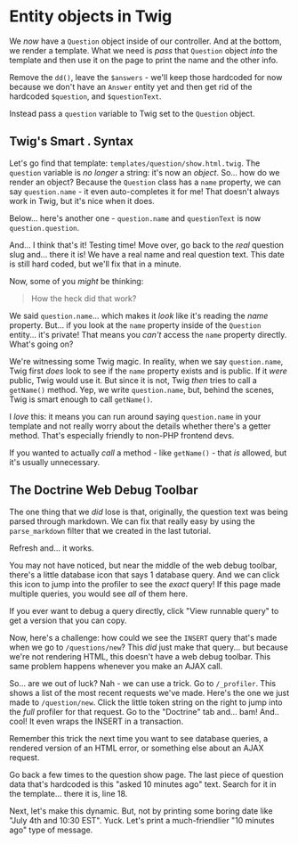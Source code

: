 # Entity objects in Twig

We *now* have a `Question` object inside of our controller. And at the bottom,
we render a template. What we need is *pass* that `Question` object *into* the
template and then use it on the page to print the name and the other info.

Remove the `dd()`, leave the `$answers` - we'll keep those hardcoded for now because
we don't have an `Answer` entity yet and then get rid of the hardcoded `$question`,
and `$questionText`.

Instead pass a `question` variable to Twig set to the `Question` object.

## Twig's Smart . Syntax

Let's go find that template: `templates/question/show.html.twig`. The `question`
variable is *no longer* a string: it's now an *object*. So... how do we render an
object? Because the `Question` class has a `name` property, we can say
`question.name` - it even auto-completes it for me! That doesn't always work in
Twig, but it's nice when it does.

Below... here's another one - `question.name` and `questionText` is now
`question.question`.

And... I think that's it! Testing time! Move over, go back to the *real* question
slug and... there it is! We have a real name and real question text. This date is
still hard coded, but we'll fix that in a minute.

Now, some of you *might* be thinking:

> How the heck did that work?

We said `question.name`... which makes it *look* like it's reading the *name*
property. But... if you look at the `name` property inside of the `Question`
entity... it's private! That means you *can't* access the `name` property directly.
What's going on?

We're witnessing some Twig magic. In reality, when we say `question.name`, Twig
first *does* look to see if the `name` property exists and is public. If it *were*
public, Twig would use it. But since it is not, Twig *then* tries to call a
`getName()` method. Yep, we write `question.name`, but, behind the scenes, Twig
is smart enough to call `getName()`.

I *love* this: it means you can run around saying `question.name` in your template
and not really worry about the details whether there's a getter method. That's
especially friendly to non-PHP frontend devs.

If you wanted to actually *call* a method - like `getName()` - that *is* allowed,
but it's usually unnecessary.

## The Doctrine Web Debug Toolbar

The one thing that we *did* lose is that, originally, the question text was being
parsed through markdown. We can fix that really easy by using the `parse_markdown`
filter that we created in the last tutorial.

Refresh and... it works.

You may not have noticed, but near the middle of the web debug toolbar, there's a
little database icon that says 1 database query. And we can click this icon to
jump into the profiler to see the *exact* query! If this page made multiple
queries, you would see *all* of them here.

If you ever want to debug a query directly, click "View runnable query" to get a
version that you can copy.

Now, here's a challenge: how could we see the `INSERT` query that's made when we
go to `/questions/new`? This *did* just make that query... but because we're not
rendering HTML, this doesn't have a web debug toolbar. This same problem happens
whenever you make an AJAX call.

So... are we out of luck? Nah - we can use a trick. Go to `/_profiler`. This shows
a list of the most recent requests we've made. Here's the one we just made to
`/question/new`. Click the little token string on the right to jump into the
*full* profiler for that request. Go to the "Doctrine" tab and... bam! And.. cool!
It even wraps the INSERT in a transaction.

Remember this trick the next time you want to see database queries, a rendered
version of an HTML error, or something else about an AJAX request.

Go back a few times to the question show page. The last piece of question data
that's hardcoded is this "asked 10 minutes ago" text. Search for it in the
template... there it is, line 18.

Next, let's make this dynamic. But, not by printing some boring date like
"July 4th and 10:30 EST". Yuck. Let's print a much-friendlier "10 minutes ago" type
of message.
